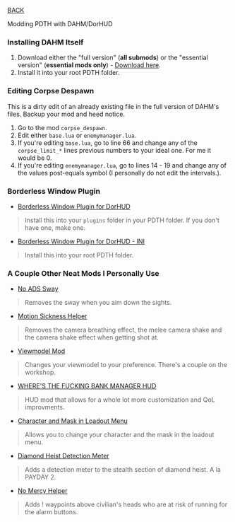 
[BACK](..)

Modding PDTH with DAHM/DorHUD

### Installing DAHM Itself
1. Download either the "full version" (**all submods**) or the "essential version" (**essential mods only**) - [Download here](https://steamcommunity.com/groups/dahm4pd/discussions/3/3810655600549061009/#:~:text=redist.x86.exe-,latest%20version,-Download%201.16).
2. Install it into your root PDTH folder.

### Editing Corpse Despawn
This is a dirty edit of an already existing file in the full version of DAHM's files. Backup your mod and heed notice.
1. Go to the mod `corpse_despawn`.
2. Edit either `base.lua` or `enemymanager.lua`.
3. If you're editing `base.lua`, go to line 66 and change any of the `corpse_limit_*` lines previous numbers to your ideal one. For me it would be 0.
4. If you're editing `enemymanager.lua`, go to lines 14 - 19 and change any of the values post-equals symbol (I personally do not edit the intervals.).

### Borderless Window Plugin
- [Borderless Window Plugin for DorHUD](https://steamcommunity.com/app/24240/discussions/0/3765606580163061345/#c3765607014586473776)
> Install this into your `plugins` folder in your PDTH folder. If you don't have one, make one.
- [Borderless Window Plugin for DorHUD - INI](./dl/pdthhook.ini)
> Install this into your root PDTH folder.

### A Couple Other Neat Mods I Personally Use
- [No ADS Sway](https://modworkshop.net/mod/38786)
> Removes the sway when you aim down the sights.
- [Motion Sickness Helper](https://modworkshop.net/mod/40746)
> Removes the camera breathing effect, the melee camera shake and the camera shake effect when getting shot at.
- [Viewmodel Mod](https://modworkshop.net/game/pdth/mods?query=viewmodel)
> Changes your viewmodel to your preference. There's a couple on the workshop.
- [WHERE'S THE FUCKING BANK MANAGER HUD](https://modworkshop.net/mod/19303)
> HUD mod that allows for a whole lot more customization and QoL improvments.
- [Character and Mask in Loadout Menu](https://modworkshop.net/mod/36360)
> Allows you to change your character and the mask in the loadout menu.
- [Diamond Heist Detection Meter](https://modworkshop.net/mod/34123)
> Adds a detection meter to the stealth section of diamond heist. A la PAYDAY 2.
- [No Mercy Helper](https://modworkshop.net/mod/34152)
> Adds ! waypoints above civilian's heads who are at risk of running for the alarm buttons.